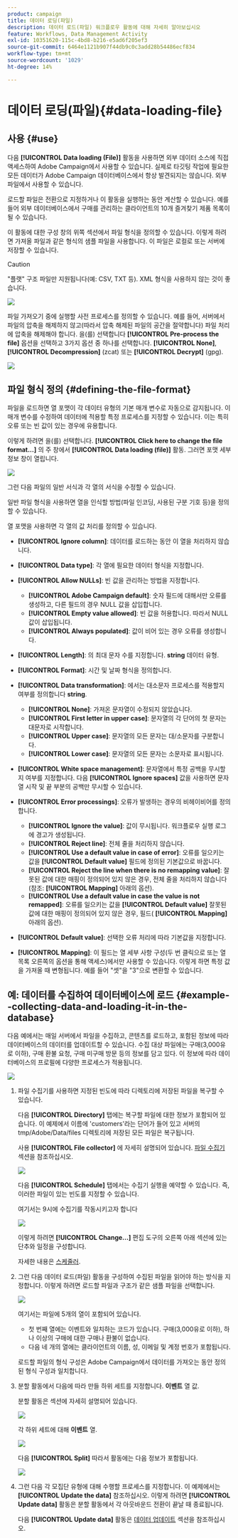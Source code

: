 ```yaml
---
product: campaign
title: 데이터 로딩(파일)
description: 데이터 로드(파일) 워크플로우 활동에 대해 자세히 알아보십시오
feature: Workflows, Data Management Activity
exl-id: 10351620-115c-4bd8-b216-e5ad6f205ef3
source-git-commit: 6464e1121b907f44db9c0c3add28b54486ecf834
workflow-type: tm+mt
source-wordcount: '1029'
ht-degree: 14%

---
```


# 데이터 로딩(파일){#data-loading-file}



## 사용 {#use}

다음 **[!UICONTROL Data loading (File)]** 활동을 사용하면 외부 데이터 소스에 직접 액세스하여 Adobe Campaign에서 사용할 수 있습니다. 실제로 타깃팅 작업에 필요한 모든 데이터가 Adobe Campaign 데이터베이스에서 항상 발견되지는 않습니다. 외부 파일에서 사용할 수 있습니다.

로드할 파일은 전환으로 지정하거나 이 활동을 실행하는 동안 계산할 수 있습니다. 예를 들어 외부 데이터베이스에서 구매를 관리하는 클라이언트의 10개 즐겨찾기 제품 목록이 될 수 있습니다.

이 활동에 대한 구성 창의 위쪽 섹션에서 파일 형식을 정의할 수 있습니다. 이렇게 하려면 가져올 파일과 같은 형식의 샘플 파일을 사용합니다. 이 파일은 로컬로 또는 서버에 저장할 수 있습니다.

>[!CAUTION]
>
>&quot;플랫&quot; 구조 파일만 지원됩니다(예: CSV, TXT 등). XML 형식을 사용하지 않는 것이 좋습니다.

![](assets/s_advuser_wf_etl_file.png)

파일 가져오기 중에 실행할 사전 프로세스를 정의할 수 있습니다. 예를 들어, 서버에서 파일의 압축을 해제하지 않고(따라서 압축 해제된 파일의 공간을 절약합니다) 파일 처리에 압축을 해제해야 합니다. 을(를) 선택합니다 **[!UICONTROL Pre-process the file]** 옵션을 선택하고 3가지 옵션 중 하나를 선택합니다. **[!UICONTROL None]**, **[!UICONTROL Decompression]** (zcat) 또는 **[!UICONTROL Decrypt]** (gpg).

![](assets/preprocessing-dataloading.png)

## 파일 형식 정의 {#defining-the-file-format}

파일을 로드하면 열 포맷이 각 데이터 유형의 기본 매개 변수로 자동으로 감지됩니다. 이 매개 변수를 수정하여 데이터에 적용할 특정 프로세스를 지정할 수 있습니다. 이는 특히 오류 또는 빈 값이 있는 경우에 유용합니다.

이렇게 하려면 을(를) 선택합니다. **[!UICONTROL Click here to change the file format...]** 의 주 창에서 **[!UICONTROL Data loading (file)]** 활동. 그러면 포맷 세부 정보 창이 열립니다.

![](assets/file_loading_columns_format.png)

그런 다음 파일의 일반 서식과 각 열의 서식을 수정할 수 있습니다.

일반 파일 형식을 사용하면 열을 인식할 방법(파일 인코딩, 사용된 구분 기호 등)을 정의할 수 있습니다.

열 포맷을 사용하면 각 열의 값 처리를 정의할 수 있습니다.

* **[!UICONTROL Ignore column]**: 데이터를 로드하는 동안 이 열을 처리하지 않습니다.
* **[!UICONTROL Data type]**: 각 열에 필요한 데이터 형식을 지정합니다.
* **[!UICONTROL Allow NULLs]**: 빈 값을 관리하는 방법을 지정합니다.

   * **[!UICONTROL Adobe Campaign default]**: 숫자 필드에 대해서만 오류를 생성하고, 다른 필드의 경우 NULL 값을 삽입합니다.
   * **[!UICONTROL Empty value allowed]**: 빈 값을 허용합니다. 따라서 NULL 값이 삽입됩니다.
   * **[!UICONTROL Always populated]**: 값이 비어 있는 경우 오류를 생성합니다.

* **[!UICONTROL Length]**: 의 최대 문자 수를 지정합니다. **string** 데이터 유형.
* **[!UICONTROL Format]**: 시간 및 날짜 형식을 정의합니다.
* **[!UICONTROL Data transformation]**: 에서는 대소문자 프로세스를 적용할지 여부를 정의합니다 **string**.

   * **[!UICONTROL None]**: 가져온 문자열이 수정되지 않았습니다.
   * **[!UICONTROL First letter in upper case]**: 문자열의 각 단어의 첫 문자는 대문자로 시작합니다.
   * **[!UICONTROL Upper case]**: 문자열의 모든 문자는 대/소문자를 구분합니다.
   * **[!UICONTROL Lower case]**: 문자열의 모든 문자는 소문자로 표시됩니다.

* **[!UICONTROL White space management]**: 문자열에서 특정 공백을 무시할지 여부를 지정합니다. 다음 **[!UICONTROL Ignore spaces]** 값을 사용하면 문자열 시작 및 끝 부분의 공백만 무시할 수 있습니다.
* **[!UICONTROL Error processings]**: 오류가 발생하는 경우의 비헤이비어를 정의합니다.

   * **[!UICONTROL Ignore the value]**: 값이 무시됩니다. 워크플로우 실행 로그에 경고가 생성됩니다.
   * **[!UICONTROL Reject line]**: 전체 줄을 처리하지 않습니다.
   * **[!UICONTROL Use a default value in case of error]**: 오류를 일으키는 값을 **[!UICONTROL Default value]** 필드에 정의된 기본값으로 바꿉니다.
   * **[!UICONTROL Reject the line when there is no remapping value]**: 잘못된 값에 대한 매핑이 정의되어 있지 않은 경우, 전체 줄을 처리하지 않습니다(참조: **[!UICONTROL Mapping]** 아래의 옵션).
   * **[!UICONTROL Use a default value in case the value is not remapped]**: 오류를 일으키는 값을 **[!UICONTROL Default value]** 잘못된 값에 대한 매핑이 정의되어 있지 않은 경우, 필드( **[!UICONTROL Mapping]** 아래의 옵션).

* **[!UICONTROL Default value]**: 선택한 오류 처리에 따라 기본값을 지정합니다.
* **[!UICONTROL Mapping]**: 이 필드는 열 세부 사항 구성(두 번 클릭으로 또는 열 목록 오른쪽의 옵션을 통해 액세스)에서만 사용할 수 있습니다. 이렇게 하면 특정 값을 가져올 때 변형됩니다. 예를 들어 &quot;셋&quot;을 &quot;3&quot;으로 변환할 수 있습니다.

## 예: 데이터를 수집하여 데이터베이스에 로드 {#example--collecting-data-and-loading-it-in-the-database}

다음 예에서는 매일 서버에서 파일을 수집하고, 콘텐츠를 로드하고, 포함된 정보에 따라 데이터베이스의 데이터를 업데이트할 수 있습니다. 수집 대상 파일에는 구매(3,000유로 이하), 구매 환불 요청, 구매 미구매 방문 등의 정보를 담고 있다. 이 정보에 따라 데이터베이스의 프로필에 다양한 프로세스가 적용됩니다.

![](assets/s_advuser_load_file_sample_0.png)

1. 파일 수집기를 사용하면 지정된 빈도에 따라 디렉토리에 저장된 파일을 복구할 수 있습니다.

   다음 **[!UICONTROL Directory]** 탭에는 복구할 파일에 대한 정보가 포함되어 있습니다. 이 예제에서 이름에 &#39;customers&#39;라는 단어가 들어 있고 서버의 tmp/Adobe/Data/files 디렉토리에 저장된 모든 파일은 복구됩니다.

   사용 **[!UICONTROL File collector]** 에 자세히 설명되어 있습니다. [파일 수집기](file-collector.md) 섹션을 참조하십시오.

   ![](assets/s_advuser_load_file_sample_1.png)

   다음 **[!UICONTROL Schedule]** 탭에서는 수집기 실행을 예약할 수 있습니다. 즉, 이러한 파일이 있는 빈도를 지정할 수 있습니다.

   여기서는 9시에 수집기를 작동시키고자 합니다

   ![](assets/s_advuser_load_file_sample_2.png)

   이렇게 하려면 **[!UICONTROL Change...]** 편집 도구의 오른쪽 아래 섹션에 있는 단추와 일정을 구성합니다.

   자세한 내용은 [스케줄러](scheduler.md).

1. 그런 다음 데이터 로드(파일) 활동을 구성하여 수집된 파일을 읽어야 하는 방식을 지정합니다. 이렇게 하려면 로드할 파일과 구조가 같은 샘플 파일을 선택합니다.

   ![](assets/s_advuser_load_file_sample_3.png)

   여기서는 파일에 5개의 열이 포함되어 있습니다.

   * 첫 번째 열에는 이벤트와 일치하는 코드가 있습니다. 구매(3,000유로 이하), 하나 이상의 구매에 대한 구매나 환불이 없습니다.
   * 다음 네 개의 열에는 클라이언트의 이름, 성, 이메일 및 계정 번호가 포함됩니다.

   로드할 파일의 형식 구성은 Adobe Campaign에서 데이터를 가져오는 동안 정의된 형식 구성과 일치합니다.

1. 분할 활동에서 다음에 따라 만들 하위 세트를 지정합니다. **이벤트** 열 값.

   분할 활동은 섹션에 자세히 설명되어 있습니다.

   ![](assets/s_advuser_load_file_sample_4.png)

   각 하위 세트에 대해 **이벤트** 열.

   ![](assets/s_advuser_load_file_sample_5.png)

   다음 **[!UICONTROL Split]** 따라서 활동에는 다음 정보가 포함됩니다.

   ![](assets/s_advuser_load_file_sample_6.png)

1. 그런 다음 각 모집단 유형에 대해 수행할 프로세스를 지정합니다. 이 예제에서는 **[!UICONTROL Update the data]** 참조하십시오. 이렇게 하려면 **[!UICONTROL Update data]** 활동은 분할 활동에서 각 아웃바운드 전환이 끝날 때 종료됩니다.

   다음 **[!UICONTROL Update data]** 활동은 [데이터 업데이트](update-data.md) 섹션을 참조하십시오.
